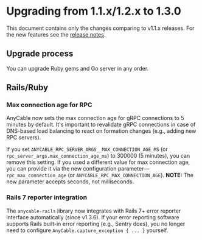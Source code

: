 # Upgrading from 1.1.x/1.2.x to 1.3.0

This document contains only the changes comparing to v1.1.x releases. For the new features see the [release notes](../release_notes.md).

## Upgrade process

You can upgrade Ruby gems and Go server in any order.

## Rails/Ruby

### Max connection age for RPC

AnyCable now sets the max connection age for gRPC connections to 5 minutes by default. It's important to revalidate gRPC connections in case of DNS-based load balancing to react on formation changes (e.g., adding new RPC servers).

If you set `ANYCABLE_RPC_SERVER_ARGS__MAX_CONNECTION_AGE_MS` (or `rpc_server_args.max_connection_age_ms`) to 300000 (5 minutes), you can remove this setting. If you used a different value for max connection age, you can provide it via the new configuration parameter—`rpc_max_connection_age` (or `ANYCABLE_RPC_MAX_CONNECTION_AGE`). **NOTE:** The new parameter accepts seconds, not milliseconds.

### Rails 7 reporter integration

The `anycable-rails` library now integrates with Rails 7+ error reporter interface automatically (since v1.3.6). If your error reporting software supports Rails built-in error reporting (e.g., Sentry does), you no longer need to configure `AnyCable.capture_exception { ... }` yourself.
